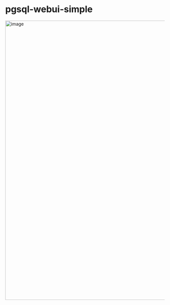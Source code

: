 # pgsql-webui-simple

<img width="1905" height="885" alt="image" src="https://github.com/user-attachments/assets/7e82a4d7-abb0-4746-acf7-2e355972f634" />
